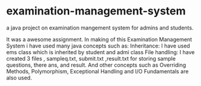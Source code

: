 # examination-management-system
a java project on examination mangement system for admins and students.


It was a awesome assignment. In making of this Examination Management System i have used many java concepts such as:
Inheritance: I have used ems class which is inherited by student and admi class
File handling: I have created 3 files , sampleq.txt, submit.txt ,result.txt for storing sample questions, there ans, and result.
And other concepts such as Overriding Methods, Polymorphism, Exceptional Handling and I/O Fundamentals are also used.
